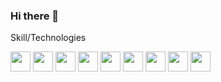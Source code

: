 ### Hi there 👋



Skill/Technologies
<div style="display: inline-block">
  <link href:"https://developer.mozilla.org/en-US/docs/Web/JavaScript"> <img style="height:32px;"  src="https://cdn.jsdelivr.net/gh/devicons/devicon/icons/javascript/javascript-original.svg" /> </link>
   <link href:"https://pt-br.react.dev/blog/2023/03/16/introducing-react-dev">
  <img style="height:32px;"  src="https://cdn.jsdelivr.net/gh/devicons/devicon/icons/react/react-original.svg" /></link>
   <link href:"https://www.mongodb.com">
  <img style="height:32px;"  src="https://cdn.jsdelivr.net/gh/devicons/devicon/icons/mongodb/mongodb-original.svg" /></link>
   <link href:"https://www.python.org">
  <img style="height: 32px;" src="https://cdn.jsdelivr.net/gh/devicons/devicon/icons/python/python-original.svg" /></link>
   <link href:"https://cplusplus.com">
  <img style="height: 32px;" src="https://cdn.jsdelivr.net/gh/devicons/devicon/icons/cplusplus/cplusplus-original.svg" /></link>
   <link href:"https://www.figma.com">
  <img style="height: 32px;" src="https://cdn.jsdelivr.net/gh/devicons/devicon/icons/figma/figma-original.svg" /></link>
   <link href:"https://git-scm.com">
  <img style="height: 32px;" src="https://cdn.jsdelivr.net/gh/devicons/devicon/icons/git/git-original.svg" /></link>
   <link href:"https://github.com">
  <img style="height: 32px;" src="https://cdn.jsdelivr.net/gh/devicons/devicon/icons/github/github-original.svg" /></link>
   <link href:"https://nodejs.org/en">
  <img style="height: 32px;" src="https://cdn.jsdelivr.net/gh/devicons/devicon/icons/nodejs/nodejs-original.svg" /></link>
          
          
          
          
          
          
          
  
</div>
